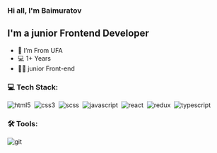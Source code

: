 <!-- ### Hi there 👋 -->
### Hi all, I'm Baimuratov
## I'm a junior Frontend Developer
- 📍 I’m From UFA
- 💻 1+ Years 
- 👨‍💻 junior Front-end

### 💻 Tech Stack:

<img alt="html5" src="https://img.shields.io/badge/html-13cb19.svg?&style=for-the-badge&logo=html5&logoColor=fff&logoWidth=20&labelColor=e86c2e" />&nbsp;
<img alt="css3" src="https://img.shields.io/badge/css-13cb19.svg?&style=for-the-badge&logo=css3&logoColor=fff&logoWidth=20&labelColor=2962ff" />&nbsp;
<img alt="scss" src="https://img.shields.io/badge/scss-13cb19.svg?&style=for-the-badge&logo=sass&logoColor=fff&logoWidth=20&labelColor=c76494" />&nbsp;
<img alt="javascript" src="https://img.shields.io/badge/javascript-13cb19.svg?&style=for-the-badge&logo=javascript&logoColor=fff&logoWidth=20&labelColor=efd81d" />&nbsp;
<img alt="react" src="https://img.shields.io/badge/react-13cb19.svg?&style=for-the-badge&logo=react&logoColor=fff&logoWidth=20&labelColor=5dd3f3" />&nbsp;
<img alt="redux" src="https://img.shields.io/badge/redux-13cb19.svg?&style=for-the-badge&logo=redux&logoColor=fff&logoWidth=20&labelColor=472c71" />&nbsp;
<img alt="typescript" src="https://img.shields.io/badge/typescript-13cb19.svg?&style=for-the-badge&logo=typescript&logoColor=fff&logoWidth=20&labelColor=2962ff" />&nbsp;

### 🛠 Tools:

<img alt="git" src="https://img.shields.io/badge/git-8C0000.svg?&style=for-the-badge&logo=git&logoColor=fff&logoWidth=20&labelColor=AC1F21" />&nbsp;
<!-- <img alt="redux-saga" src="https://img.shields.io/badge/redux saga-13cb19.svg?&style=for-the-badge&logo=redux-saga&logoColor=fff&logoWidth=20&labelColor=7fcd50" />&nbsp; -->
<!-- <img alt="graphql" src="https://img.shields.io/badge/graphql-8C0000.svg?&style=for-the-badge&logo=graphql&logoColor=fff&logoWidth=20&labelColor=AC1F21" />&nbsp; -->
<!-- <img alt="jest" src="https://img.shields.io/badge/jest-8C0000.svg?&style=for-the-badge&logo=jest&logoColor=fff&logoWidth=20&labelColor=AC1F21" /> -->
<!-- <img alt="testing-library" src="https://img.shields.io/badge/rtl-8C0000.svg?&style=for-the-badge&logo=testing-library&logoColor=fff&logoWidth=20&labelColor=AC1F21" />&nbsp; -->
<!-- <img alt="node.js" src="https://img.shields.io/badge/node.js-8C0000.svg?&style=for-the-badge&logo=node.js&logoColor=fff&logoWidth=20&labelColor=AC1F21" />&nbsp; -->
<!-- <img alt="mongodb" src="https://img.shields.io/badge/mongodb-8C0000.svg?&style=for-the-badge&logo=mongodb&logoColor=fff&logoWidth=20&labelColor=AC1F21" />&nbsp; -->
<!-- <img alt="next.js" src="https://img.shields.io/badge/next.js-8C0000.svg?&style=for-the-badge&logo=next.js&logoColor=fff&logoWidth=20&labelColor=AC1F21" />&nbsp; -->
<!-- <img alt="bootstrap" src="https://img.shields.io/badge/bootstrap-8C0000.svg?&style=for-the-badge&logo=bootstrap&logoColor=fff&logoWidth=20&labelColor=AC1F21" />&nbsp; -->
<!-- <img alt="markdown" src="https://img.shields.io/badge/markdown-8C0000.svg?&style=for-the-badge&logo=markdown&logoColor=fff&logoWidth=20&labelColor=AC1F21" />&nbsp; -->


<!-- ## Expertise
<img align="left" alt="react" src="https://img.shields.io/badge/react%20-%2320232a.svg?&style=for-the-badge&logo=react&logoColor=%2361DAFB" />
<br>
<br> -->
<!--
**John834/John834** is a ✨ _special_ ✨ repository because its `README.md` (this file) appears on your GitHub profile.

Here are some ideas to get you started:

- 🔭 I’m currently working on ...
- 🌱 I’m currently learning ...
- 👯 I’m looking to collaborate on ...
- 🤔 I’m looking for help with ...
- 💬 Ask me about ...
- 📫 How to reach me: ...
- 😄 Pronouns: ...
- ⚡ Fun fact: ...
-->
